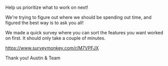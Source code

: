 Help us prioritize what to work on next!

We're trying to figure out where we should be spending out time, and figured the best way is to ask you all!

We made a quick survey where you can sort the features you want worked on first. It should only take a couple of minutes.

https://www.surveymonkey.com/r/M7VPFJX

Thank you! Austin & Team